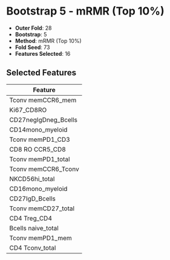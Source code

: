 # Bootstrap 5 - mRMR (Top 10%)

- **Outer Fold**: 28
- **Bootstrap**: 5
- **Method**: mRMR (Top 10%)
- **Fold Seed**: 73
- **Features Selected**: 16

## Selected Features

| Feature |
|---------|
| Tconv memCCR6_mem |
| Ki67_CD8RO |
| CD27negIgDneg_Bcells |
| CD14mono_myeloid |
| Tconv memPD1_CD3 |
| CD8 RO CCR5_CD8 |
| Tconv memPD1_total |
| Tconv memCCR6_Tconv |
| NKCD56hi_total |
| CD16mono_myeloid |
| CD27IgD_Bcells |
| Tconv memCD27_total |
| CD4 Treg_CD4 |
| Bcells naive_total |
| Tconv memPD1_mem |
| CD4 Tconv_total |
